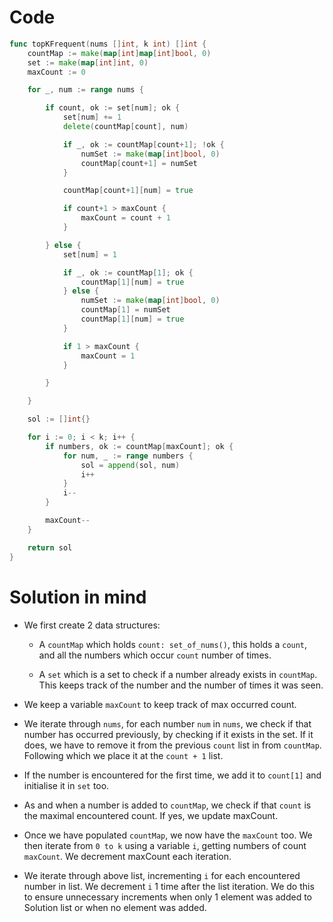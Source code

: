 Code
====

```go
func topKFrequent(nums []int, k int) []int {
	countMap := make(map[int]map[int]bool, 0)
	set := make(map[int]int, 0)
	maxCount := 0

	for _, num := range nums {

		if count, ok := set[num]; ok {
			set[num] += 1
			delete(countMap[count], num)

			if _, ok := countMap[count+1]; !ok {
				numSet := make(map[int]bool, 0)
				countMap[count+1] = numSet
			}

			countMap[count+1][num] = true

			if count+1 > maxCount {
				maxCount = count + 1
			}

		} else {
			set[num] = 1

			if _, ok := countMap[1]; ok {
				countMap[1][num] = true
			} else {
				numSet := make(map[int]bool, 0)
				countMap[1] = numSet
				countMap[1][num] = true
			}

			if 1 > maxCount {
				maxCount = 1
			}

		}

	}

	sol := []int{}

	for i := 0; i < k; i++ {
		if numbers, ok := countMap[maxCount]; ok {
			for num, _ := range numbers {
				sol = append(sol, num)
				i++
			}
			i--
		}

		maxCount--
	}

	return sol
}
```

Solution in mind
================

-	We first create 2 data structures:

	-	A `countMap` which holds `count: set_of_nums()`, this holds a `count`, and all the numbers which occur `count` number of times.

	-	A `set` which is a set to check if a number already exists in `countMap`. This keeps track of the number and the number of times it was seen.

-	We keep a variable `maxCount` to keep track of max occurred count.

-	We iterate through `nums`, for each number `num` in `nums`, we check if that number has occurred previously, by checking if it exists in the set. If it does, we have to remove it from the previous `count` list in from `countMap`. Following which we place it at the `count + 1` list.

-	If the number is encountered for the first time, we add it to `count[1]` and initialise it in `set` too.

-	As and when a number is added to `countMap`, we check if that `count` is the maximal encountered count. If yes, we update maxCount.

-	Once we have populated `countMap`, we now have the `maxCount` too. We then iterate from `0 to k` using a variable `i`, getting numbers of count `maxCount`. We decrement maxCount each iteration.

-	We iterate through above list, incrementing `i` for each encountered number in list. We decrement `i` 1 time after the list iteration. We do this to ensure unnecessary increments when only 1 element was added to Solution list or when no element was added.
